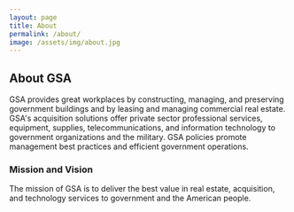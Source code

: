 ```yaml
---
layout: page
title: About
permalink: /about/
image: /assets/img/about.jpg
---
```


## About GSA

GSA provides great workplaces by constructing, managing, and preserving government buildings and by leasing and managing commercial real estate. GSA's acquisition solutions offer private sector professional services, equipment, supplies, telecommunications, and information technology to government organizations and the military. GSA policies promote management best practices and efficient government operations.

### Mission and Vision

The mission of GSA is to deliver the best value in real estate, acquisition, and technology services to government and the American people.
